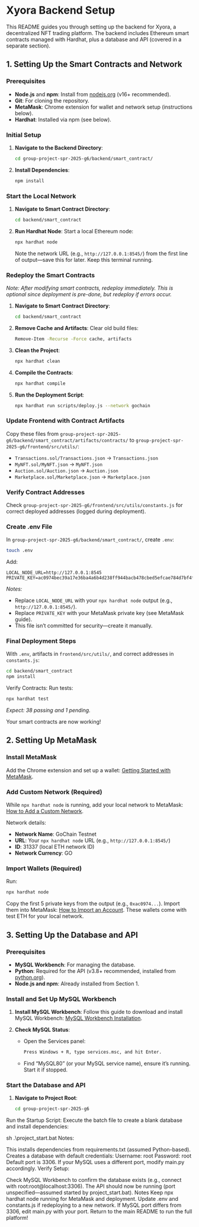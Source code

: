 # Xyora Backend Setup

This README guides you through setting up the backend for Xyora, a decentralized NFT trading platform. The backend includes Ethereum smart contracts managed with Hardhat, plus a database and API (covered in a separate section).

## 1. Setting Up the Smart Contracts and Network

### Prerequisites
- **Node.js** and **npm**: Install from [nodejs.org](https://nodejs.org/) (v16+ recommended).
- **Git**: For cloning the repository.
- **MetaMask**: Chrome extension for wallet and network setup (instructions below).
- **Hardhat**: Installed via npm (see below).

### Initial Setup
1. **Navigate to the Backend Directory**:
   ```sh
   cd group-project-spr-2025-g6/backend/smart_contract/
   ```

2. **Install Dependencies**:
   ```sh
   npm install
   ```

### Start the Local Network
1. **Navigate to Smart Contract Directory**:
   ```sh
   cd backend/smart_contract
   ```

2. **Run Hardhat Node**:
   Start a local Ethereum node:
   ```sh
   npx hardhat node
   ```
   Note the network URL (e.g., `http://127.0.0.1:8545/`) from the first line of output—save this for later. Keep this terminal running.

### Redeploy the Smart Contracts
*Note: After modifying smart contracts, redeploy immediately. This is optional since deployment is pre-done, but redeploy if errors occur.*

1. **Navigate to Smart Contract Directory**:
   ```sh
   cd backend/smart_contract
   ```

2. **Remove Cache and Artifacts**:
   Clear old build files:
   ```sh
   Remove-Item -Recurse -Force cache, artifacts
   ```

3. **Clean the Project**:
   ```sh
   npx hardhat clean
   ```

4. **Compile the Contracts**:
   ```sh
   npx hardhat compile
   ```

5. **Run the Deployment Script**:
   ```sh
   npx hardhat run scripts/deploy.js --network gochain
   ```

### Update Frontend with Contract Artifacts
Copy these files from `group-project-spr-2025-g6/backend/smart_contract/artifacts/contracts/` to `group-project-spr-2025-g6/frontend/src/utils/`:
- `Transactions.sol/Transactions.json` → `Transactions.json`
- `MyNFT.sol/MyNFT.json` → `MyNFT.json`
- `Auction.sol/Auction.json` → `Auction.json`
- `Marketplace.sol/Marketplace.json` → `Marketplace.json`

### Verify Contract Addresses
Check `group-project-spr-2025-g6/frontend/src/utils/constants.js` for correct deployed addresses (logged during deployment).

### Create .env File
In `group-project-spr-2025-g6/backend/smart_contract/`, create `.env`:
```sh
touch .env
```
Add:
```text
LOCAL_NODE_URL=http://127.0.0.1:8545
PRIVATE_KEY=ac0974bec39a17e36ba4a6b4d238ff944bacb478cbed5efcae784d7bf4f2ff80
```
*Notes:*
- Replace `LOCAL_NODE_URL` with your `npx hardhat node` output (e.g., `http://127.0.0.1:8545/`).
- Replace `PRIVATE_KEY` with your MetaMask private key (see MetaMask guide).
- This file isn’t committed for security—create it manually.

### Final Deployment Steps
With `.env`, artifacts in `frontend/src/utils/`, and correct addresses in `constants.js`:
```sh
cd backend/smart_contract
npm install
```

Verify Contracts:
Run tests:
```sh
npx hardhat test
```
*Expect: 38 passing and 1 pending.*

Your smart contracts are now working!

## 2. Setting Up MetaMask

### Install MetaMask
Add the Chrome extension and set up a wallet: [Getting Started with MetaMask](https://metamask.io/download.html).

### Add Custom Network (Required)
While `npx hardhat node` is running, add your local network to MetaMask: [How to Add a Custom Network](https://metamask.io/download.html).

Network details:
- **Network Name**: GoChain Testnet
- **URL**: Your `npx hardhat node` URL (e.g., `http://127.0.0.1:8545/`)
- **ID**: 31337 (local ETH network ID)
- **Network Currency**: GO

### Import Wallets (Required)
Run:
```sh
npx hardhat node
```
Copy the first 5 private keys from the output (e.g., `0xac0974...`).
Import them into MetaMask: [How to Import an Account](https://metamask.io/download.html).
These wallets come with test ETH for your local network.

## 3. Setting Up the Database and API

### Prerequisites
- **MySQL Workbench**: For managing the database.
- **Python**: Required for the API (v3.8+ recommended, installed from [python.org](https://www.python.org/)).
- **Node.js and npm**: Already installed from Section 1.

### Install and Set Up MySQL Workbench
1. **Install MySQL Workbench**:
   Follow this guide to download and install MySQL Workbench: [MySQL Workbench Installation](https://dev.mysql.com/downloads/workbench/).

2. **Check MySQL Status**:
   - Open the Services panel:
     ```sh
     Press Windows + R, type services.msc, and hit Enter.
     ```
   - Find “MySQL80” (or your MySQL service name), ensure it’s running. Start it if stopped.

### Start the Database and API
1. **Navigate to Project Root**:
   ```sh
   cd group-project-spr-2025-g6
Run the Startup Script: Execute the batch file to create a blank database and install dependencies:

sh
.\project_start.bat
Notes:

This installs dependencies from requirements.txt (assumed Python-based).
Creates a database with default credentials:
Username: root
Password: root
Default port is 3306. If your MySQL uses a different port, modify main.py accordingly.
Verify Setup:

Check MySQL Workbench to confirm the database exists (e.g., connect with root:root@localhost:3306).
The API should now be running (port unspecified—assumed started by project_start.bat).
Notes
Keep npx hardhat node running for MetaMask and deployment.
Update .env and constants.js if redeploying to a new network.
If MySQL port differs from 3306, edit main.py with your port.
Return to the main README to run the full platform!
